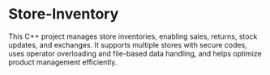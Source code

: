 # Store-Inventory
This C++ project manages store inventories, enabling sales, returns, stock updates, and exchanges. It supports multiple stores with secure codes, uses operator overloading and file-based data handling, and helps optimize product management efficiently.

